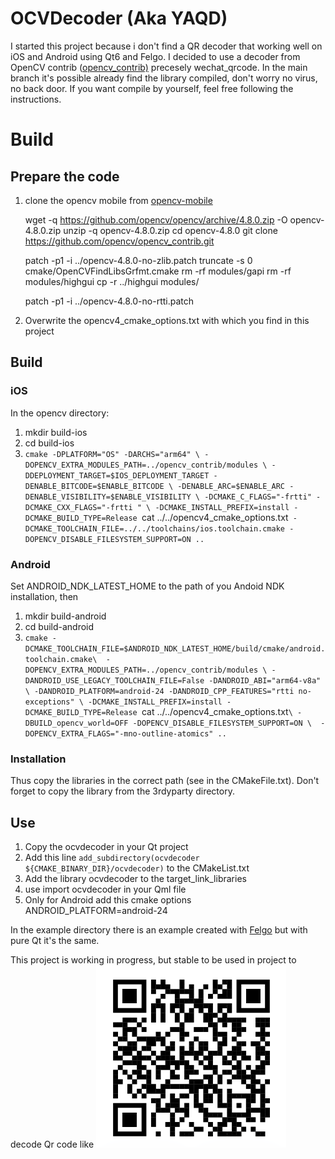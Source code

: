 # OCVDecoder (Aka YAQD)

I started this project because i don't find a QR decoder that working well on iOS and Android using Qt6 and Felgo.
I decided to use a decoder from OpenCV contrib ([opencv_contrib)](https://github.com/opencv/opencv_contrib/tree/4.x) precesely wechat_qrcode.
In the main branch it's possible already find the library compiled, don't worry no virus, no back door.
If you want compile by yourself, feel free following the instructions.


# Build

## Prepare the code

 1. clone the opencv mobile from [opencv-mobile](https://github.com/nihui/opencv-mobile)
	 

    wget -q https://github.com/opencv/opencv/archive/4.8.0.zip -O opencv-4.8.0.zip
	unzip -q opencv-4.8.0.zip
	cd opencv-4.8.0
	git clone https://github.com/opencv/opencv_contrib.git

	patch -p1 -i ../opencv-4.8.0-no-zlib.patch
	truncate -s 0 cmake/OpenCVFindLibsGrfmt.cmake
	rm -rf modules/gapi
	rm -rf modules/highgui
	cp -r ../highgui modules/
	
	patch -p1 -i ../opencv-4.8.0-no-rtti.patch

 2. Overwrite the opencv4_cmake_options.txt with which you find in this project


## Build

### iOS

 In the opencv directory:
 

 1. mkdir build-ios
 2. cd build-ios
 3. `cmake -DPLATFORM="OS" -DARCHS="arm64" \
 -DOPENCV_EXTRA_MODULES_PATH=../opencv_contrib/modules \
-DDEPLOYMENT_TARGET=$IOS_DEPLOYMENT_TARGET -DENABLE_BITCODE=$ENABLE_BITCODE \ -DENABLE_ARC=$ENABLE_ARC -DENABLE_VISIBILITY=$ENABLE_VISIBILITY \
-DCMAKE_C_FLAGS="-frtti" -DCMAKE_CXX_FLAGS="-frtti " \
-DCMAKE_INSTALL_PREFIX=install -DCMAKE_BUILD_TYPE=Release `cat ../../opencv4_cmake_options.txt` -DCMAKE_TOOLCHAIN_FILE=../../toolchains/ios.toolchain.cmake -DOPENCV_DISABLE_FILESYSTEM_SUPPORT=ON ..`

### Android
Set ANDROID_NDK_LATEST_HOME to the path of you Andoid NDK installation, then

 1. mkdir build-android
 2. cd build-android
 3. `cmake -DCMAKE_TOOLCHAIN_FILE=$ANDROID_NDK_LATEST_HOME/build/cmake/android.toolchain.cmake\  -DOPENCV_EXTRA_MODULES_PATH=../opencv_contrib/modules \ -DANDROID_USE_LEGACY_TOOLCHAIN_FILE=False -DANDROID_ABI="arm64-v8a" \ -DANDROID_PLATFORM=android-24 -DANDROID_CPP_FEATURES="rtti no-exceptions" \ -DCMAKE_INSTALL_PREFIX=install -DCMAKE_BUILD_TYPE=Release `cat ../../opencv4_cmake_options.txt`\ -DBUILD_opencv_world=OFF -DOPENCV_DISABLE_FILESYSTEM_SUPPORT=ON \ 
-DOPENCV_EXTRA_FLAGS="-mno-outline-atomics" ..`

### Installation
Thus copy the libraries in the correct path (see in the CMakeFile.txt). Don't forget to copy the library from the 3rdyparty directory.


## Use

 1. Copy the ocvdecoder in your Qt project
 2. Add this line `add_subdirectory(ocvdecoder ${CMAKE_BINARY_DIR}/ocvdecoder)` to the CMakeList.txt
 3. Add the library ocvdecoder to the target_link_libraries
 4. use import ocvdecoder in your Qml file
 5. Only for Android add this cmake options ANDROID_PLATFORM=android-24

In the example directory there is an example created with [Felgo](https://www.felgo.com) but with pure Qt it's the same.

This project is working in progress, but stable to be used in project to decode Qr code like ![qr](https://github.com/niqt/ocvdecoder/blob/main/example/FelgoCV/assets/qr.png?raw=true)
